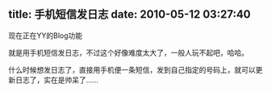 title: 手机短信发日志
date: 2010-05-12 03:27:40
---

现在正在YY的Blog功能


就是用手机短信发日志，不过这个好像难度太大了，一般人玩不起吧，哈哈。 

什么时候想发日志了，直接用手机便一条短信，发到自己指定的号码上，就可以更新日志了，实在是帅呆了……